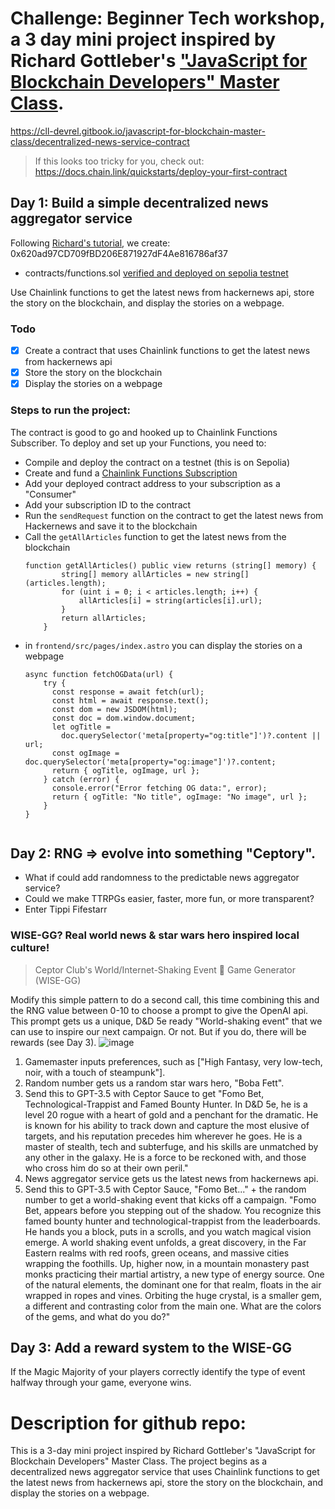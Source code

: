 # Challenge: Beginner Tech workshop, a 3 day mini project inspired by Richard Gottleber's ["JavaScript for Blockchain Developers" Master Class](https://www.youtube.com/watch?v=8iLuNx9jYSo).

https://cll-devrel.gitbook.io/javascript-for-blockchain-master-class/decentralized-news-service-contract

> If this looks too tricky for you, check out: https://docs.chain.link/quickstarts/deploy-your-first-contract

## Day 1: Build a simple decentralized news aggregator service

Following [Richard's tutorial](https://github.com/smartcontractkit/workshop-distributed-news), we create: 0x620ad97CD709fBD206E871927dF4Ae816786af37 

- contracts/functions.sol [verified and deployed on sepolia testnet](https://sepolia.etherscan.io/address/0x620ad97CD709fBD206E871927dF4Ae816786af37#code)

Use Chainlink functions to get the latest news from hackernews api, store the story on the blockchain, and display the stories on a webpage.

### Todo
- [x] Create a contract that uses Chainlink functions to get the latest news from hackernews api
- [x] Store the story on the blockchain
- [x] Display the stories on a webpage

### Steps to run the project:
The contract is good to go and hooked up to Chainlink Functions Subscriber.
To deploy and set up your Functions, you need to:
- Compile and deploy the contract on a testnet (this is on Sepolia)
- Create and fund a [Chainlink Functions Subscription](https://functions.chain.link/)
- Add your deployed contract address to your subscription as a "Consumer"
- Add your subscription ID to the contract
- Run the `sendRequest` function on the contract to get the latest news from Hackernews and save it to the blockchain
- Call the `getAllArticles` function to get the latest news from the blockchain
    ```solidity
    function getAllArticles() public view returns (string[] memory) {
            string[] memory allArticles = new string[](articles.length);
            for (uint i = 0; i < articles.length; i++) {
                allArticles[i] = string(articles[i].url);
            }
            return allArticles;
        }
    ```
- in `frontend/src/pages/index.astro` you can display the stories on a webpage
  ```astro
  async function fetchOGData(url) {
      try {
        const response = await fetch(url);
        const html = await response.text();
        const dom = new JSDOM(html);
        const doc = dom.window.document;
        let ogTitle =
          doc.querySelector('meta[property="og:title"]')?.content || url;
        const ogImage = doc.querySelector('meta[property="og:image"]')?.content;
        return { ogTitle, ogImage, url };
      } catch (error) {
        console.error("Error fetching OG data:", error);
        return { ogTitle: "No title", ogImage: "No image", url };
      }
  }


## Day 2: RNG => evolve into something "Ceptory". 

- What if could add randomness to the predictable news aggregator service?
- Could we make TTRPGs easier, faster, more fun, or more transparent? 
- Enter Tippi Fifestarr
  
### WISE-GG? Real world news & star wars hero inspired local culture!
> Ceptor Club's World/Internet-Shaking Event 💯 Game Generator (WISE-GG)

Modify this simple pattern to do a second call, this time combining this and the RNG value between 0-10 to choose a prompt to give the OpenAI api.  This prompt gets us a unique, D&D 5e ready "World-shaking event" that we can use to inspire our next campaign. Or not. But if you do, there will be rewards (see Day 3).
![image](https://github.com/tippi-fifestarr/ceptor-tech-warmup-functions/assets/62179036/39670b2f-f3db-46ca-a2b4-2529a17085c2)

1. Gamemaster inputs preferences, such as ["High Fantasy, very low-tech, noir, with a touch of steampunk"].
2. Random number gets us a random star wars hero, "Boba Fett".  
3. Send this to GPT-3.5 with Ceptor Sauce to get "Fomo Bet, Technological-Trappist and Famed Bounty Hunter. In D&D 5e, he is a level 20 rogue with a heart of gold and a penchant for the dramatic. He is known for his ability to track down and capture the most elusive of targets, and his reputation precedes him wherever he goes. He is a master of stealth, tech and subterfuge, and his skills are unmatched by any other in the galaxy. He is a force to be reckoned with, and those who cross him do so at their own peril."
4. News aggregator service gets us the latest news from hackernews api.
5. Send this to GPT-3.5 with Ceptor Sauce, "Fomo Bet..." + the random number to get a world-shaking event that kicks off a campaign. "Fomo Bet, appears before you stepping out of the shadow. You recognize this famed bounty hunter and technological-trappist from the leaderboards. He hands you a block, puts in a scrolls, and you watch magical vision emerge. A world shaking event unfolds, a great discovery, in the Far Eastern realms with red roofs, green oceans, and massive cities wrapping the foothills. Up, higher now, in a mountain monastery past monks practicing their martial artistry, a new type of energy source. One of the natural elements, the dominant one for that realm, floats in the air wrapped in ropes and vines. Orbiting the huge crystal, is a smaller gem, a different and contrasting color from the main one.  What are the colors of the gems, and what do you do?"

## Day 3: Add a reward system to the WISE-GG

If the Magic Majority of your players correctly identify the type of event halfway through your game, everyone wins.

# Description for github repo:

This is a 3-day mini project inspired by Richard Gottleber's "JavaScript for Blockchain Developers" Master Class. The project begins as a decentralized news aggregator service that uses Chainlink functions to get the latest news from hackernews api, store the story on the blockchain, and display the stories on a webpage.
